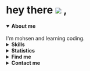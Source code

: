 <h1>
  hey there
  <img src="https://media.giphy.com/media/hvRJCLFzcasrR4ia7z/giphy.gif" width="30px"/> , <img src="https://komarev.com/ghpvc/?username=id5090261&style=flat-square&color=blue" alt=""/>
</h1>

<div align="left">

<details open>
<summary><b>About me</b></summary><br>
I'm mohsen and learning coding.
</details>

<details>
<summary><b>Skills</b></summary><br>
<img src="https://github.com/devicons/devicon/blob/master/icons/html5/html5-original.svg" title="HTML5" alt="HTML" width="40" height="40"/>&nbsp;
<img src="https://github.com/devicons/devicon/blob/master/icons/css3/css3-plain-wordmark.svg"  title="CSS3" alt="CSS" width="40" height="40"/>&nbsp;
<img src="https://github.com/devicons/devicon/blob/master/icons/javascript/javascript-original.svg" title="JavaScript" alt="JavaScript" width="40" height="40"/>&nbsp;
<img src="https://github.com/devicons/devicon/blob/master/icons/sass/sass-original.svg" title="JavaScript" alt="Sass" width="40" height="40"/>&nbsp;
</details>

<details>
<summary><b>Statistics</b></summary>
<br>

[![Top Langs](https://github-readme-stats.vercel.app/api/top-langs/?username=id5090261&layout=compact&theme=vision-friendly-dark)](https://github.com/anuraghazra/github-readme-stats)

[![GitHub Streak](http://github-readme-streak-stats.herokuapp.com?user=id5090261&theme=dark&background=000000)](https://git.io/streak-stats)

![Mohsen's GitHub stats](https://github-readme-stats.vercel.app/api?username=id5090261&show_icons=true&theme=vision-friendly-dark)

</details>

<details>
<summary><b>Find me</b></summary><br>
<a href="https://www.linkedin.com/in/id5090261/">
<img src="https://img.shields.io/badge/in/id5090261-%230A66C2?style=flat&logo=linkedin&logoColor=white" alt="LinkedIn Badge"/>
</a>
<a href="https://twitter.com/id5090261">
<img src="https://img.shields.io/badge/@id5090261-%231DA1F2?style=flat&logo=twitter&logoColor=white" alt="Twitter Badge"/>
</a>
<a href="https://facebook.com/id5090261">
<img src="https://img.shields.io/badge/id5090261-%231877F2?style=flat&logo=facebook&logoColor=white" alt="Facebook Badge"/>
</a>
<a href="https://instagram.com/id5090261">
<img src="https://img.shields.io/badge/id5090261-%23E4405F?style=flat&logo=instagram&logoColor=white" alt="Instagram Badge"/>
</a>
</details> 

<details>
<summary><b>Contact me</b></summary><br>
<a href="mailto:id5090261@gmail.com">
<img src="https://img.shields.io/badge/id5090261@gmail.com-%23EA4335?style=flat&logo=gmail&logoColor=white" alt="Mail Badge"/>
</a>
<a href="https://t.me/id5090261">
<img src="https://img.shields.io/badge/id5090261-%2326A5E4?style=flat&logo=telegram&logoColor=white" alt="Telegram Badge"/>
</a>
</details>   
</div>
